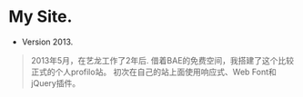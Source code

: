 # My Site.
- Version 2013.
> 2013年5月，在艺龙工作了2年后.
> 借着BAE的免费空间，我搭建了这个比较正式的个人profilo站。
> 初次在自己的站上面使用响应式、Web Font和jQuery插件。

